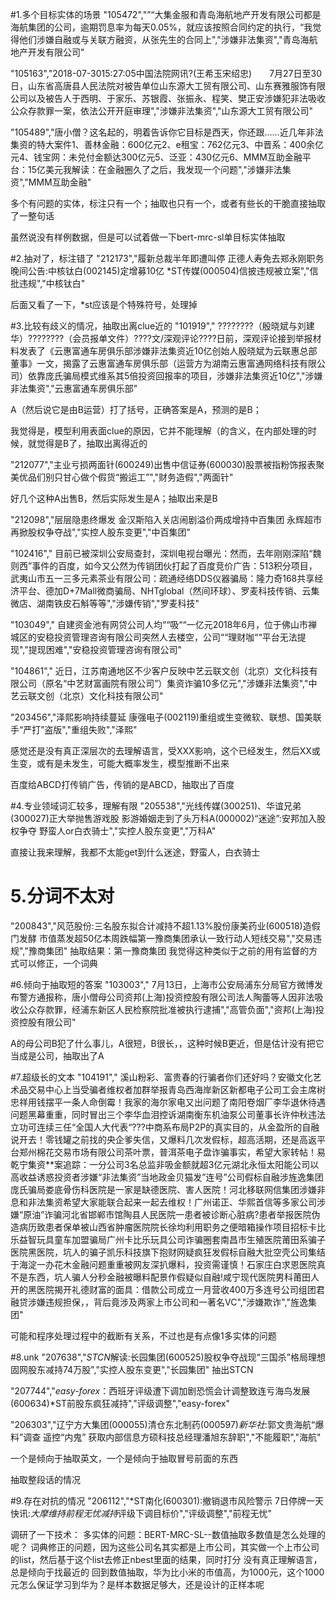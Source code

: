 #1.多个目标实体的场景
"105472","”“大集金服和青岛海航地产开发有限公司都是海航集团的公司，逾期罚息率为每天0.05%，就应该按照合同约定的执行，“我觉得他们涉嫌自融或与关联方融资，从张先生的合同上","涉嫌非法集资","青岛海航地产开发有限公司"

"105163","2018-07-3015:27:05中国法院网讯?(王希玉宋绍忠)　　7月27日至30日，山东省高唐县人民法院对被告单位山东源大工贸有限公司、山东赛雅服饰有限公司以及被告人于西明、于家乐、苏银霞、张振永、程笑、樊正安涉嫌犯非法吸收公众存款罪一案，依法公开开庭审理","涉嫌非法集资","山东源大工贸有限公司"

"105489","唐小僧？这名起的，明着告诉你它目标是西天，你还跟……近几年非法集资的特大案件1、善林金融：600亿元2、e租宝：762亿元3、中晋系：400余亿元4、钱宝网：未兑付金额达300亿元5、泛亚：430亿元6、MMM互助金融平台：15亿美元我解读：在金融圈久了之后，我发现一个问题","涉嫌非法集资","MMM互助金融"

多个有问题的实体，标注只有一个；抽取也只有一个，或者有些长的干脆直接抽取了一整句话

虽然说没有样例数据，但是可以试着做一下bert-mrc-sl单目标实体抽取

#2.抽对了，标注错了
"212173","履新总裁半年即遭叫停 正德人寿免去郑永刚职务晚间公告:中核钛白(002145)定增募10亿 *ST传媒(000504)信披违规被立案","信批违规","中核钛白"

后面又看了一下，*st应该是个特殊符号，处理掉

#3.比较有歧义的情况，抽取出离clue近的
"101919"," ????????（殷晓斌与刘建华）????????（会员报单文件）????文/深观评论????日前，深观评论接到举报材料发表了《云惠富通车房俱乐部涉嫌非法集资近10亿创始人殷晓斌为云联惠总部董事》一文，揭露了云惠富通车房俱乐部（运营方为湖南云惠富通网络科技有限公司）依靠庞氏骗局模式维系其5倍投资回报率的项目，涉嫌非法集资近10亿","涉嫌非法集资","云惠富通车房俱乐部"

A（然后说它是由B运营）打了括号，正确答案是A，预测的是B；

我觉得是，模型利用表面clue的原因，它并不能理解（的含义，在内部处理的时候，就觉得是B了，抽取出离得近的

"212077","主业亏损两面针(600249)出售中信证券(600030)股票被指粉饰报表聚美优品们别只甘心做个假货“搬运工”","财务造假","两面针"

好几个这种A出售B，然后实际发生是A；抽取出来是B

"212098","层层隐患终爆发 金汉斯陷入关店闹剧溢价两成增持中百集团 永辉超市再掀股权争夺战","实控人股东变更","中百集团"

"102416"," 目前已被深圳公安局查封，深圳电视台曝光：然而，去年刚刚深陷“魏则西”事件的百度，如今又公然为传销团伙打起了百度竞价广告：513积分项目，武夷山市五一三多元素茶业有限公司：疏通经络DDS仪器骗局：隆力奇168共享经济平台、德加D+7Mall微商骗局、NHTglobal（然间环球）、罗麦科技传销、云集微店、湖南铁皮石斛等等","涉嫌传销","罗麦科技"

"103049"," 自建资金池有网贷公司人均““吸““一亿元2018年6月，位于佛山市禅城区的安稳投资管理咨询有限公司突然人去楼空，公司““理财咖““平台无法提现","提现困难","安稳投资管理咨询有限公司"

"104861"," 近日，江苏南通地区不少客户反映中艺云联文创（北京）文化科技有限公司（原名“中艺财富画院有限公司”）集资诈骗10多亿元","涉嫌非法集资","中艺云联文创（北京）文化科技有限公司"

"203456","泽熙影响持续蔓延 康强电子(002119)重组或生变微软、联想、国美联手“严打”盗版","重组失败","泽熙"

感觉还是没有真正深层次的去理解语言，受XXX影响，这个已经发生，然后XX或生变，或有是未发生，可能大概率发生，模型推断不出来

百度给ABCD打传销广告，传销的是ABCD，抽取出了百度

#4.专业领域词汇较多，理解有限
"205538","光线传媒(300251)、华谊兄弟(300027)正大举抛售游戏股 影游婚姻走到了头万科A(000002)“迷途”:安邦加入股权争夺 野蛮人or白衣骑士","实控人股东变更","万科A"

直接让我来理解，我都不太能get到什么迷途，野蛮人，白衣骑士

# 5.分词不太对
"200843","风范股份:三名股东拟合计减持不超1.13%股份康美药业(600518)造假门发酵 市值蒸发超50亿本周跌幅第一豫商集团承认一致行动人短线交易","交易违规","豫商集团"
抽取结果：第一豫商集团
我觉得这种类似于之前的用有监督的方式可以修正，一个词典

#6.倾向于抽取短的答案
"103003"," 7月13日，上海市公安局浦东分局官方微博发布警方通报称，唐小僧母公司资邦(上海)投资控股有限公司法人陶蕾等人因非法吸收公众存款罪，经浦东新区人民检察院批准被执行逮捕","高管负面","资邦(上海)投资控股有限公司"

A的母公司B犯了什么事儿，A很短，B很长，，这种时候B更近，但是估计没有把它当成是公司，抽取出了A

#7.超级长的文本
"104191"," 溪山粉彩、富贵春的行骗者你们还好吗？安徽文化艺术品交易中心上当受骗者维权者加群举报青岛西海岸新区新都电子公司工会主席树忠祥用钱摆平一条人命倒霉！我家的海尔家电又出问题了南阳卷烟厂李华退休待遇问题黑幕重重，同时冒出三个李华血泪控诉湖南衡东机油泵公司董事长许仲秋违法立功可连续三任“全国人大代表“???中商系布局P2P的真实目的，从金盈所的自融说开去！零钱罐之前找的央企爹失信，又爆料几次发假标，超高活期，还是高返平台郑州棉花交易市场有限公司茶叶票，普洱茶电子盘诈骗事实，希望大家转帖！易乾宁集资**案追踪：一分公司3名总监非吸金额就超3亿元湖北永恒太阳能公司以高收益诱惑投资者涉嫌“非法集资”当地政金贝猫发”连号”公司假标自融涉旌逸集团庞氏骗局娄底骨伤科医院是一家是缺德医院、害人医院！河北移联网信集团涉嫌非息和非法集资希望大家能联合起来一起去维权！广州诺正、华熙首信等多家公司涉嫌“原油”诈骗河北省邯郸市馆陶县人民医院一患者被诊断心脏病?患者举报医院伪造病历致患者保单被山西省肿瘤医院院长徐均利用职务之便暗箱操作项目招标卡比乐益智玩具童车加盟骗局广州卡比乐玩具公司诈骗圈套南昌市生殖医院莆田系骗子医院黑医院，坑人的骗子凯乐科技旗下抱财网疑疯狂发假标自融大批空壳公司集结于海淀一办花木金融问题重重被网友深扒爆料，投资需谨慎！石家庄白求恩医院真不是东西，坑人骗人分秒金融被曝料配景作假疑似自融!咸宁现代医院男科莆田人开的黑医院揭开礼德财富的面具：借款公司成立一月营收400万多连号公司组团君融贷涉嫌违规担保，，背后竟涉及两家上市公司和一著名VC","涉嫌欺诈","旌逸集团"

可能和程序处理过程中的截断有关系，不过也是有点像1多实体的问题

#8.unk
"207638","*STCN*解读:长园集团(600525)股权争夺战现“三国杀”格局理想固网股东减持74万股","实控人股东变更","长园集团"
抽出STCN

"207744","_easy-forex_：西班牙评级遭下调加剧恐慌会计调整致连亏海鸟发展(600634)*ST前股东疯狂减持","评级调整","easy-forex"

"206303","辽宁方大集团(000055)清仓东北制药(000597)_新华社_:郭文贵海航“爆料”调查 遥控“内鬼” 获取内部信息方硕科技总经理潘旭东辞职","不能履职","海航"

一个是倾向于抽取英文，一个是倾向于抽取冒号前面的东西

抽取整段话的情况

#9.存在对抗的情况
"206112","*ST南化(600301):撤销退市风险警示 7日停牌一天快讯:*大摩维持前程无忧减持*评级下调目标价","评级调整","前程无忧"


调研了一下技术：
多实体的问题：BERT-MRC-SL--数值抽取多数值是怎么处理的呢？
词典修正的问题，因为这些公司名其实都是上市公司，其实做一个上市公司的list，然后基于这个list去修正nbest里面的结果，同时打分
没有真正理解语言，总是倾向于找最近的
回到数值抽取，华为比小米的市值高，为1000元，这个1000元怎么保证学习到华为？是样本数据足够大，还是设计的正样本呢
